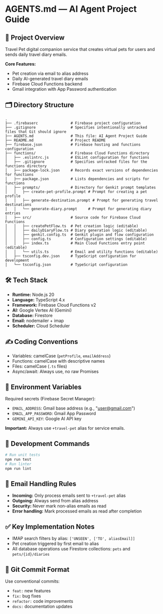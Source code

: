 # AGENTS.md — AI Agent Project Guide

## 📘 Project Overview
Travel Pet digital companion service that creates virtual pets for users and sends daily travel diary emails.

**Core Features:**
- Pet creation via email to alias address
- Daily AI-generated travel diary emails
- Firebase Cloud Functions backend
- Gmail integration with App Password authentication

## 🗂 Directory Structure
```
.
├── .firebaserc               # Firebase project configuration
├── .gitignore                # Specifies intentionally untracked files that Git should ignore
├── AGENTS.md                 # This file: AI Agent Project Guide
├── README.md                 # Project README
├── firebase.json             # Firebase hosting and functions configuration
├── functions/                # Firebase Cloud Functions directory
│   ├── .eslintrc.js          # ESLint configuration for functions
│   ├── .gitignore            # Specifies untracked files for the functions directory
│   ├── package-lock.json     # Records exact versions of dependencies for functions
│   ├── package.json          # Lists dependencies and scripts for functions
│   ├── prompts/              # Directory for Genkit prompt templates
│   │   ├── create-pet-profile.prompt # Prompt for creating a pet profile
│   │   ├── generate-destination.prompt # Prompt for generating travel destinations
│   │   └── generate-diary.prompt     # Prompt for generating diary entries
│   ├── src/                  # Source code for Firebase Cloud Functions
│   │   ├── createPetFlow.ts  # Pet creation logic (editable)
│   │   ├── dailyDiaryFlow.ts # Diary generation logic (editable)
│   │   ├── genkit.config.ts  # Genkit plugin and flow configuration
│   │   ├── config.ts         # Configuration settings (editable)
│   │   ├── index.ts          # Main Cloud Functions entry point (editable)
│   │   └── utils.ts          # Email and utility functions (editable)
│   ├── tsconfig.dev.json     # TypeScript configuration for development
│   └── tsconfig.json         # TypeScript configuration
```

## 🛠 Tech Stack
- **Runtime:** Node.js 20
- **Language:** TypeScript 4.x
- **Framework:** Firebase Cloud Functions v2
- **AI:** Google Vertex AI (Gemini)
- **Database:** Firestore
- **Email:** nodemailer + imap
- **Scheduler:** Cloud Scheduler

## ✍️ Coding Conventions
- Variables: camelCase (`petProfile`, `emailAddress`)
- Functions: camelCase with descriptive names
- Files: camelCase (`.ts` files)
- Async/await: Always use, no raw Promises

## 🔧 Environment Variables
Required secrets (Firebase Secret Manager):
- `EMAIL_ADDRESS`: Gmail base address (e.g., "user@gmail.com")
- `EMAIL_APP_PASSWORD`: Gmail App Password
- `GEMINI_API_KEY`: Google AI API key

**Important:** Always use `+travel-pet` alias for service emails.

## 🚀 Development Commands
```bash
# Run unit tests
npm run test
# Run linter
npm run lint
```

## 📧 Email Handling Rules
- **Incoming:** Only process emails sent to `+travel-pet` alias
- **Outgoing:** Always send from alias address
- **Security:** Never mark non-alias emails as read
- **Error handling:** Mark processed emails as read after completion

## ✅ Key Implementation Notes
- IMAP search filters by alias: `['UNSEEN', ['TO', aliasEmail]]`
- Pet creation triggered by first email to alias
- All database operations use Firestore collections: `pets` and `pets/{id}/diaries`

## 🔀 Git Commit Format
Use conventional commits:
- `feat:` new features
- `fix:` bug fixes
- `refactor:` code improvements
- `docs:` documentation updates
```
